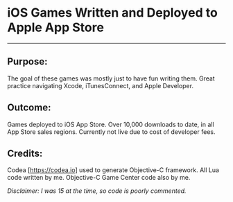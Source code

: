 # iOS Games Written and Deployed to Apple App Store
--- 

## Purpose:
The goal of these games was mostly just to have fun writing them. 
Great practice navigating Xcode, iTunesConnect, and Apple Developer.


## Outcome:
Games deployed to iOS App Store.
Over 10,000 downloads to date, in all App Store sales regions.
Currently not live due to cost of developer fees.


## Credits:
Codea [https://codea.io] used to generate Objective-C framework.
All Lua code written by me.
Objective-C Game Center code also by me.

*Disclaimer: I was 15 at the time, so code is poorly commented.*
